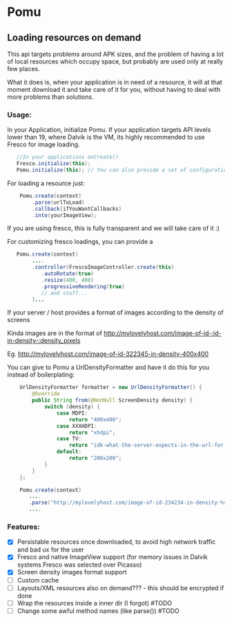 # Pomu

## Loading resources on demand

This api targets problems around APK sizes, and the problem of having a lot of local resources which occupy space, but probably are used only at really few places.

What it does is, when your application is in need of a resource, it will at that moment download it and take care of it for you, without having to deal with more problems than solutions.

### Usage:

In your Application, initialize Pomu. If your application targets API levels lower than 19, where Dalvik is the VM, its highly recommended to use Fresco for image loading.

```Java
   //In your applications onCreate()
   Fresco.initialize(this);
   Pomu.initialize(this); // You can also provide a set of configurations to customize the network client and stuff :)
```

For loading a resource just:

```Java
    Pomu.create(context)
        .parse(urlToLoad)
        .callback(ifYouWantCallbacks)
        .into(yourImageView);
```

If you are using fresco, this is fully transparent and we will take care of it :)

For customizing fresco loadings, you can provide a 

```Java
   Pomu.create(context)
        ....
        .controller(FrescoImageController.create(this)
           .autoRotate(true)
           .resize(400, 400)
           .progressiveRendering(true) 
           // and stuff...
        )...
```

If your server / host provides a format of images according to the density of screens

Kinda images are in the format of http://mylovelyhost.com/image-of-id-:id-in-density-:density_pixels

Eg. http://mylovelyhost.com/image-of-id-322345-in-density-400x400

You can give to Pomu a UrlDensityFormatter and have it do this for you instead of boilerplating:

```Java
    UrlDensityFormatter formatter = new UrlDensityFormatter() {
        @Override
        public String from(@NonNull ScreenDensity density) {
            switch (density) {
                case MDPI:
                    return "400x400";
                case XXXHDPI:
                    return "xhdpi";
                case TV:
                    return "idk-what-the-server-expects-in-the-url-for-a-tv";
                default:
                    return "200x200";
            }
        }
    };

    Pomu.create(context)
       ....
       .parse("http://mylovelyhost.com/image-of-id-234234-in-density-%s", formatter)
       ....
```       

### Features:

- [x] Persistable resources once downloaded, to avoid high network traffic and bad ux for the user
- [x] Fresco and native ImageView support (for memory issues in Dalvik systems Fresco was selected over Picasso)
- [x] Screen density images format support
- [ ] Custom cache 
- [ ] Layouts/XML resources also on demand??? - this should be encrypted if done
- [ ] Wrap the resources inside a inner dir (I forgot) #TODO
- [ ] Change some awful method names (like parse()) #TODO
